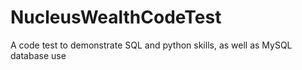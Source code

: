 # NucleusWealthCodeTest
A code test to demonstrate SQL and python skills, as well as MySQL database use
